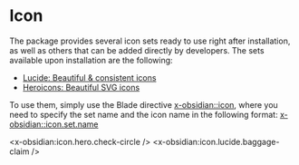# Icon

The package provides several icon sets ready to use right after installation, as well as others that can be added directly by developers. The sets available upon installation are the following:

* [Lucide: Beautiful & consistent icons](https://lucide.dev/)
* [Heroicons: Beautiful SVG icons](https://heroicons.com/)

To use them, simply use the Blade directive <x-obsidian::icon>, where you need to specify the set name and the icon name in the following format: <x-obsidian::icon.set.name>

<x-obsidian:icon.hero.check-circle />
<x-obsidian:icon.lucide.baggage-claim />